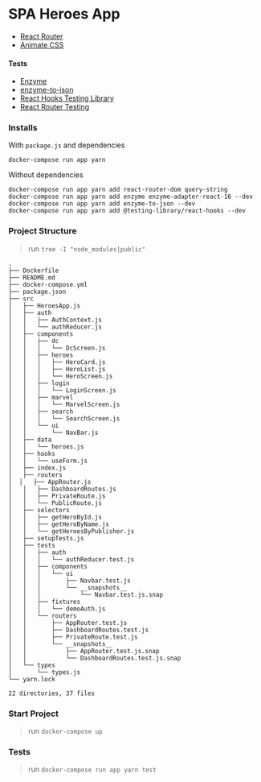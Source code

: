 # SPA Heroes App

- [React Router][react_router]
- [Animate CSS][animate_st]

#### Tests
- [Enzyme][enzymejs]
- [enzyme-to-json][enzyme_to_json]
- [React Hooks Testing Library][react_hooks_testing]
- [React Router Testing][react_router_testing]

[react_router]: https://reacttraining.com/react-router/web/guides/quick-start
[animate_st]: https://animate.style/

[enzymejs]: https://enzymejs.github.io/enzyme/
[enzyme_to_json]: https://www.npmjs.com/package/enzyme-to-json
[react_hooks_testing]: https://react-hooks-testing-library.com/
[react_router_testing]: https://reacttraining.com/react-router/web/guides/testing

### Installs

With `package.js` and dependencies
```shell
docker-compose run app yarn
```

Without dependencies
```shell
docker-compose run app yarn add react-router-dom query-string
docker-compose run app yarn add enzyme enzyme-adapter-react-16 --dev
docker-compose run app yarn add enzyme-to-json --dev
docker-compose run app yarn add @testing-library/react-hooks --dev
```

### Project Structure

> run `tree -I "node_modules|public"`
```shell
.
├── Dockerfile
├── README.md
├── docker-compose.yml
├── package.json
├── src
│   ├── HeroesApp.js
│   ├── auth
│   │   ├── AuthContext.js
│   │   └── authReducer.js
│   ├── components
│   │   ├── dc
│   │   │   └── DcScreen.js
│   │   ├── heroes
│   │   │   ├── HeroCard.js
│   │   │   ├── HeroList.js
│   │   │   └── HeroScreen.js
│   │   ├── login
│   │   │   └── LoginScreen.js
│   │   ├── marvel
│   │   │   └── MarvelScreen.js
│   │   ├── search
│   │   │   └── SearchScreen.js
│   │   └── ui
│   │       └── NavBar.js
│   ├── data
│   │   └── heroes.js
│   ├── hooks
│   │   └── useForm.js
│   ├── index.js
│   ├── routers
│  │   ├── AppRouter.js
│   │   ├── DashboardRoutes.js
│   │   ├── PrivateRoute.js
│   │   └── PublicRoute.js
│   ├── selectors
│   │   ├── getHeroById.js
│   │   ├── getHeroByName.js
│   │   └── getHeroesByPublisher.js
│   ├── setupTests.js
│   ├── tests
│   │   ├── auth
│   │   │   └── authReducer.test.js
│   │   ├── components
│   │   │   └── ui
│   │   │       ├── Navbar.test.js
│   │   │       └── __snapshots__
│   │   │           └── Navbar.test.js.snap
│   │   ├── fixtures
│   │   │   └── demoAuth.js
│   │   └── routers
│   │       ├── AppRouter.test.js
│   │       ├── DashboardRoutes.test.js
│   │       ├── PrivateRoute.test.js
│   │       └── __snapshots__
│   │           ├── AppRouter.test.js.snap
│   │           └── DashboardRoutes.test.js.snap
│   └── types
│       └── types.js
└── yarn.lock

22 directories, 37 files
```

### Start Project

> run `docker-compose up`

### Tests

> run `docker-compose run app yarn test`

